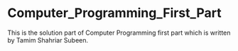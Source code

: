 # Computer_Programming_First_Part
This is the solution part of Computer Programming first part which is written by Tamim Shahriar Subeen. 
